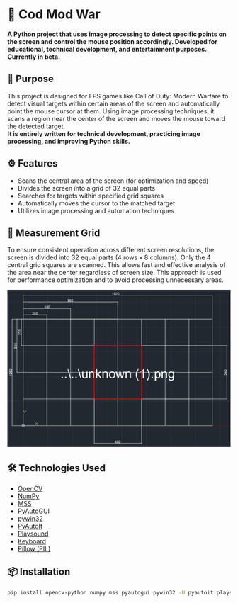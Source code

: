 # 🎯 Cod Mod War

**A Python project that uses image processing to detect specific points on the screen and control the mouse position accordingly. Developed for educational, technical development, and entertainment purposes. Currently in beta.**

## 🧠 Purpose

This project is designed for FPS games like Call of Duty: Modern Warfare to detect visual targets within certain areas of the screen and automatically point the mouse cursor at them. Using image processing techniques, it scans a region near the center of the screen and moves the mouse toward the detected target.  
**It is entirely written for technical development, practicing image processing, and improving Python skills.**

## ⚙️ Features

- Scans the central area of the screen (for optimization and speed)  
- Divides the screen into a grid of 32 equal parts  
- Searches for targets within specified grid squares  
- Automatically moves the cursor to the matched target  
- Utilizes image processing and automation techniques  

## 📐 Measurement Grid

To ensure consistent operation across different screen resolutions, the screen is divided into 32 equal parts (4 rows x 8 columns). Only the 4 central grid squares are scanned. This allows fast and effective analysis of the area near the center regardless of screen size. This approach is used for performance optimization and to avoid processing unnecessary areas.

![Example Image](img/Ölçüler.png)

## 🛠️ Technologies Used

- [OpenCV](https://opencv.org/)  
- [NumPy](https://numpy.org/)  
- [MSS](https://github.com/BoboTiG/python-mss)  
- [PyAutoGUI](https://pyautogui.readthedocs.io/)  
- [pywin32](https://github.com/mhammond/pywin32)  
- [PyAutoIt](https://pypi.org/project/PyAutoIt/)  
- [Playsound](https://pypi.org/project/playsound/)  
- [Keyboard](https://pypi.org/project/keyboard/)  
- [Pillow (PIL)](https://python-pillow.org/)  

## 📦 Installation

```bash
pip install opencv-python numpy mss pyautogui pywin32 -U pyautoit playsound keyboard Pillow
